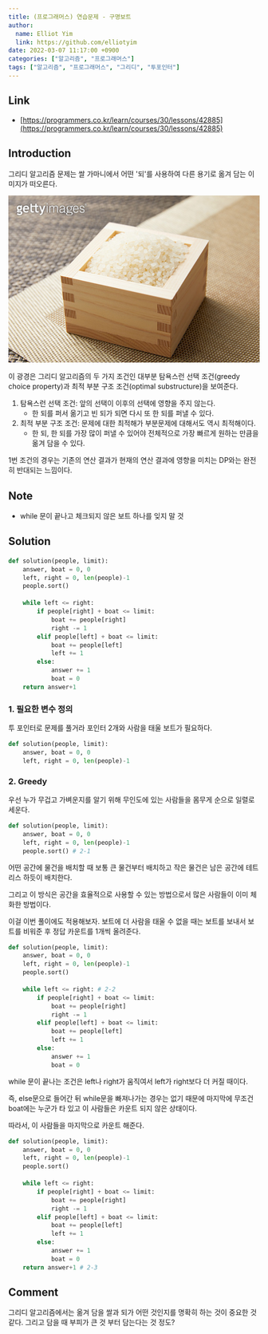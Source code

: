 ```yaml
---
title: (프로그래머스) 연습문제 - 구명보트
author:
  name: Elliot Yim
  link: https://github.com/elliotyim
date: 2022-03-07 11:17:00 +0900
categories: ["알고리즘", "프로그래머스"]
tags: ["알고리즘", "프로그래머스", "그리디", "투포인터"]
---
```


## Link

- [https://programmers.co.kr/learn/courses/30/lessons/42885](https://programmers.co.kr/learn/courses/30/lessons/42885)

## Introduction

그리디 알고리즘 문제는 쌀 가마니에서 어떤 '되'를 사용하여 다른 용기로 옮겨 담는 이미지가 떠오른다.

![doe](/assets/img/algorithm/programmers/practice/life-boat/doe.jpg)

이 광경은 그리디 알고리즘의 두 가지 조건인 대부분 탐욕스런 선택 조건(greedy choice property)과 최적 부분 구조 조건(optimal substructure)을 보여준다.

1. 탐욕스런 선택 조건: 앞의 선택이 이후의 선택에 영향을 주지 않는다.
   - 한 되를 퍼서 옮기고 빈 되가 되면 다시 또 한 되를 퍼낼 수 있다.
2. 최적 부분 구조 조건: 문제에 대한 최적해가 부분문제에 대해서도 역시 최적해이다.
   - 한 되, 한 되를 가장 많이 퍼낼 수 있어야 전체적으로 가장 빠르게 원하는 만큼을 옮겨 담을 수 있다.

1번 조건의 경우는 기존의 연산 결과가 현재의 연산 결과에 영향을 미치는 DP와는 완전히 반대되는 느낌이다.

## Note

- while 문이 끝나고 체크되지 않은 보트 하나를 잊지 말 것

## Solution

```python
def solution(people, limit):
    answer, boat = 0, 0
    left, right = 0, len(people)-1
    people.sort()

    while left <= right:
        if people[right] + boat <= limit:
            boat += people[right]
            right -= 1
        elif people[left] + boat <= limit:
            boat += people[left]
            left += 1
        else:
            answer += 1
            boat = 0
    return answer+1
```

### 1. 필요한 변수 정의

투 포인터로 문제를 풀거라 포인터 2개와 사람을 태울 보트가 필요하다.

```python
def solution(people, limit):
    answer, boat = 0, 0
    left, right = 0, len(people)-1
```

### 2. Greedy

우선 누가 무겁고 가벼운지를 알기 위해 무인도에 있는 사람들을 몸무게 순으로 일렬로 세운다.

```python
def solution(people, limit):
    answer, boat = 0, 0
    left, right = 0, len(people)-1
    people.sort() # 2-1
```

어떤 공간에 물건을 배치할 때 보통 큰 물건부터 배치하고 작은 물건은 남은 공간에 테트리스 하듯이 배치한다.

그리고 이 방식은 공간을 효율적으로 사용할 수 있는 방법으로서 많은 사람들이 이미 체화한 방법이다.

이걸 이번 풀이에도 적용해보자. 보트에 더 사람을 태울 수 없을 때는 보트를 보내서 보트를 비워준 후 정답 카운트를 1개씩 올려준다.

```python
def solution(people, limit):
    answer, boat = 0, 0
    left, right = 0, len(people)-1
    people.sort()

    while left <= right: # 2-2
        if people[right] + boat <= limit:
            boat += people[right]
            right -= 1
        elif people[left] + boat <= limit:
            boat += people[left]
            left += 1
        else:
            answer += 1
            boat = 0
```

while 문이 끝나는 조건은 left나 right가 움직여서 left가 right보다 더 커질 때이다.

즉, else문으로 들어간 뒤 while문을 빠져나가는 경우는 없기 때문에 마지막에 무조건 boat에는 누군가 타 있고 이 사람들은 카운트 되지 않은 상태이다.

따라서, 이 사람들을 마지막으로 카운트 해준다.

```python
def solution(people, limit):
    answer, boat = 0, 0
    left, right = 0, len(people)-1
    people.sort()

    while left <= right:
        if people[right] + boat <= limit:
            boat += people[right]
            right -= 1
        elif people[left] + boat <= limit:
            boat += people[left]
            left += 1
        else:
            answer += 1
            boat = 0
    return answer+1 # 2-3
```

## Comment

그리디 알고리즘에서는 옮겨 담을 쌀과 되가 어떤 것인지를 명확히 하는 것이 중요한 것 같다. 그리고 담을 때 부피가 큰 것 부터 담는다는 것 정도?
